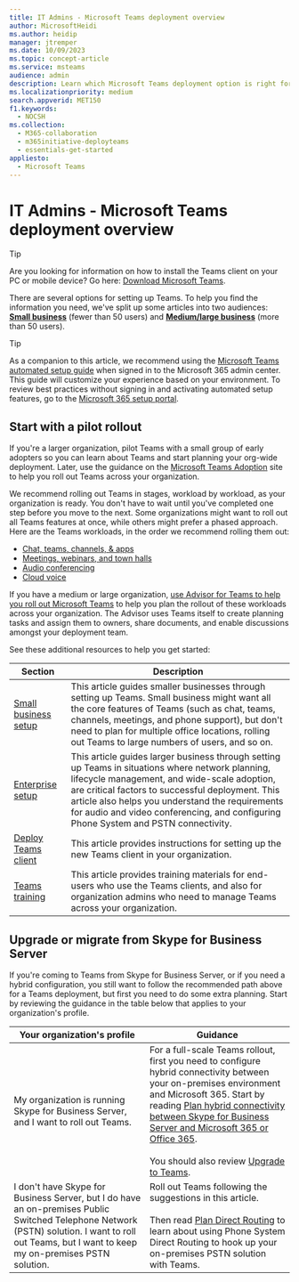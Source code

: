 ```yaml
---
title: IT Admins - Microsoft Teams deployment overview
author: MicrosoftHeidi
ms.author: heidip
manager: jtremper
ms.date: 10/09/2023
ms.topic: concept-article
ms.service: msteams
audience: admin
description: Learn which Microsoft Teams deployment option is right for you.
ms.localizationpriority: medium
search.appverid: MET150
f1.keywords:
  - NOCSH
ms.collection: 
  - M365-collaboration
  - m365initiative-deployteams
  - essentials-get-started
appliesto: 
  - Microsoft Teams
---
```


# IT Admins - Microsoft Teams deployment overview

> [!TIP]
> Are you looking for information on how to install the Teams client on your PC or mobile device? Go here: [Download Microsoft Teams](https://www.microsoft.com/microsoft-teams/download-app).

There are several options for setting up Teams. To help you find the information you need, we've split up some articles into two audiences: [**Small business**](deploy-small-business.md) (fewer than 50 users) and [**Medium/large business**](deploy-enterprise-overview.md) (more than 50 users).

> [!TIP]
> As a companion to this article, we recommend using the [Microsoft Teams automated setup guide](https://go.microsoft.com/fwlink/?linkid=2224815) when signed in to the Microsoft 365 admin center. This guide will customize your experience based on your environment. To review best practices without signing in and activating automated setup features, go to the [Microsoft 365 setup portal](https://go.microsoft.com/fwlink/?linkid=2222975).

## Start with a pilot rollout

If you're a larger organization, pilot Teams with a small group of early adopters so you can learn about Teams and start planning your org-wide deployment. Later, use the guidance on the [Microsoft Teams Adoption](https://adoption.microsoft.com/microsoft-teams) site to help you roll out Teams across your organization.

We recommend rolling out Teams in stages, workload by workload, as your organization is ready. You don't have to wait until you've completed one step before you move to the next. Some organizations might want to roll out all Teams features at once, while others might prefer a phased approach. Here are the Teams workloads, in the order we recommend rolling them out:

- [Chat, teams, channels, & apps](deploy-chat-teams-channels-microsoft-teams-landing-page.md)
- [Meetings, webinars, and town halls](overview-meetings-webinars-town-halls.md)
- [Audio conferencing](audio-conferencing-in-office-365.md)
- [Cloud voice](cloud-voice-landing-page.md)

If you have a medium or large organization, [use Advisor for Teams to help you roll out Microsoft Teams](use-advisor-teams-roll-out.md) to help you plan the rollout of these workloads across your organization. The Advisor uses Teams itself to create planning tasks and assign them to owners, share documents, and enable discussions amongst your deployment team.

See these additional resources to help you get started:

|Section  |Description  |
|---------|---------|
|[Small business setup](deploy-small-business.md)| This article guides smaller businesses through setting up Teams. Small business might want all the core features of Teams (such as chat, teams, channels, meetings, and phone support), but don't need to plan for multiple office locations, rolling out Teams to large numbers of users, and so on.
|[Enterprise setup](deploy-enterprise-overview.md)     | This article guides larger business through setting up Teams in situations where network planning, lifecycle management, and wide-scale adoption, are critical factors to successful deployment. This article also helps you understand the requirements for audio and video conferencing, and configuring Phone System and PSTN connectivity.         |
|[Deploy Teams client](new-teams-desktop-admin.md)     | This article provides instructions for setting up the new Teams client in your organization. |
|[Teams training](training-microsoft-teams-landing-page.md)     | This article provides training materials for end-users who use the Teams clients, and also for organization admins who need to manage Teams across your organization.        |

## Upgrade or migrate from Skype for Business Server

If you're coming to Teams from Skype for Business Server, or if you need a hybrid configuration, you still want to follow the recommended path above for a Teams deployment, but first you need to do some extra planning. Start by reviewing the guidance in the table below that applies to your organization's profile.

|Your organization's profile|Guidance  |
|---------|---------|
|My organization is running Skype for Business Server, and I want to roll out Teams. |For a full-scale Teams rollout, first you need to configure hybrid connectivity between your on-premises environment and Microsoft 365. Start by reading [Plan hybrid connectivity between Skype for Business Server and Microsoft 365 or Office 365](/skypeforbusiness/hybrid/plan-hybrid-connectivity). <br><br>You should also review [Upgrade to Teams](upgrade-start-here.md).   |
|I don't have Skype for Business Server, but I do have an on-premises Public Switched Telephone Network (PSTN) solution. I want to roll out Teams, but I want to keep my on-premises PSTN solution. |Roll out Teams following  the suggestions in this article.<br><br>Then read [Plan Direct Routing](direct-routing-plan.md) to learn about using Phone System Direct Routing to hook up your on-premises PSTN solution with Teams.|
